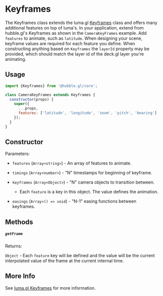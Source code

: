 # Keyframes

The Keyframes class extends the luma.gl [Keyframes](https://luma.gl/docs/api-reference/engine/animation/key-frames) class and offers many additional features on top of luma's. In your application, extend from hubble.gl's Keyframes as shown in the `CameraKeyFrames` example. Add `features` to animate, such as `latitude`. When designing your scene, keyframe values are required for each feature you define. When constructing anything based on `Keyframes` the `layerId` property may be provided, which should match the layer id of the deck.gl layer you're animating.

## Usage

```js
import {Keyframes} from '@hubble.gl/core';

class CameraKeyFrames extends Keyframes {
  constructor(props) {
    super({
      ...props,
      features: ['latitude', 'longitude', 'zoom', 'pitch', 'bearing']
    });
  }
}
```

## Constructor

Parameters:

* `features` (`Array<string>`) - An array of features to animate.

* `timings` (`Array<number>`) - "N" timestamps for beginning of keyframe.

* `keyframes` (`Array<Object>`) - "N" camera objects to transition between.

  * Each `feature` is a key in this object. The value defines the animation.

* `easings` (`Array<() => void`) - "N-1" easing functions between keyframes.

## Methods

##### `getFrame`

Returns:

`Object` - Each `feature` key will be defined and the value will be the current interpolated value of the frame at the current internal time.

## More Info

See [luma.gl Keyframes](https://luma.gl/docs/api-reference/engine/animation/key-frames) for more information.
